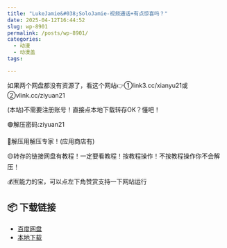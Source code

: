 ```yaml
---
title: "LukeJamie&#038;SoloJamie-视频通话+有点惊喜吗？"
date: 2025-04-12T16:44:52
slug: wp-8901
permalink: /posts/wp-8901/
categories:
  - 动漫
  - 动漫盖
tags:

---
```


如果两个网盘都没有资源了，看这个网站👉①link3.cc/xianyu21或②vlink.cc/ziyuan21

(本站)不需要注册账号！直接点本地下载转存OK？懂吧！

🟢解压密码:ziyuan21

🔵解压用解压专家！(应用商店有)

🟡转存的链接网盘有教程！一定要看教程！按教程操作！不按教程操作你不会解压！

💰🈶能力的宝，可以点左下角赞赏支持一下网站运行

## 📦 下载链接
- [百度网盘](https://blziyuan21.com/pay-download/8901?key=8bb3d778b0&down_id=0)
- [本地下载](https://blziyuan21.com/pay-download/8901?key=8bb3d778b0&down_id=1)

